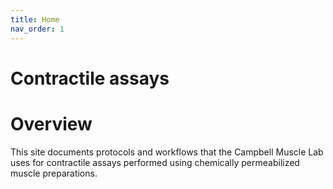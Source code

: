```yaml
---
title: Home
nav_order: 1
---
```


# Contractile assays

# Overview

This site documents protocols and workflows that the Campbell Muscle Lab uses for contractile assays performed using chemically permeabilized muscle preparations.
